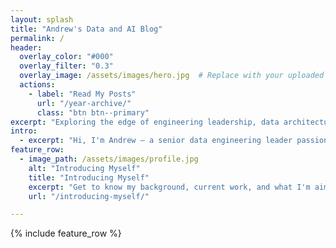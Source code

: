 ```yaml
---
layout: splash
title: "Andrew's Data and AI Blog"
permalink: /
header:
  overlay_color: "#000"
  overlay_filter: "0.3"
  overlay_image: /assets/images/hero.jpg  # Replace with your uploaded image path
  actions:
    - label: "Read My Posts"
      url: "/year-archive/"
      class: "btn btn--primary"
excerpt: "Exploring the edge of engineering leadership, data architecture, and AI-driven productivity."
intro:
  - excerpt: "Hi, I'm Andrew — a senior data engineering leader passionate about operational excellence, scalable systems, and the future of AI. This blog is where I share my insights, experiments, and frameworks for doing great work with great tools."
feature_row:
  - image_path: /assets/images/profile.jpg
    alt: "Introducing Myself"
    title: "Introducing Myself"
    excerpt: "Get to know my background, current work, and what I'm aiming to accomplish with this blog."
    url: "/introducing-myself/"

---
```


{% include feature_row %}
